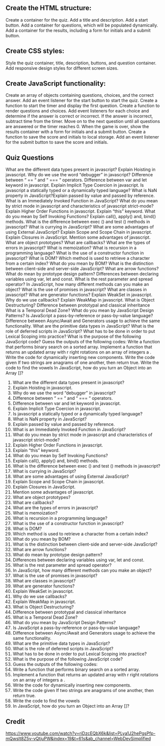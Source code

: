 ## Create the HTML structure:
Create a container for the quiz.
Add a title and description.
Add a start button.
Add a container for questions, which will be populated dynamically.
Add a container for the results, including a form for initials and a submit button.

## Create CSS styles:
Style the quiz container, title, description, buttons, and question container.
Add responsive design styles for different screen sizes.


## Create JavaScript functionality:
Create an array of objects containing questions, choices, and the correct answer.
Add an event listener for the start button to start the quiz.
Create a function to start the timer and display the first question.
Create a function to render questions and choices.
Add event listeners for each choice and determine if the answer is correct or incorrect.
If the answer is incorrect, subtract time from the timer.
Move on to the next question until all questions are answered or the timer reaches 0.
When the game is over, show the results container with a form for initials and a submit button.
Create a function to save the score and initials to local storage.
Add an event listener for the submit button to save the score and initials.


## Quiz Questions
What are the different data types present in javascript?
Explain Hoisting in javascript.
Why do we use the word “debugger” in javascript?
Difference between “ == “ and “ === “ operators.
Difference between var and let keyword in javascript.
Explain Implicit Type Coercion in javascript.
Is javascript a statically typed or a dynamically typed language?
What is NaN property in JavaScript?Explain passed by value and passed by reference.
What is an Immediately Invoked Function in JavaScript?
What do you mean by strict mode in javascript and characteristics of javascript strict-mode?
Explain Higher Order Functions in javascript.
Explain “this” keyword.
What do you mean by Self Invoking Functions?
Explain call(), apply() and, bind() methods.
What is the difference between exec () and test () methods in javascript?
What is currying in JavaScript?
What are some advantages of using External JavaScript?
Explain Scope and Scope Chain in javascript.
Explain Closures in JavaScript.
Mention some advantages of javascript.
What are object prototypes?
What are callbacks?
What are the types of errors in javascript?
What is memoization?
What is recursion in a programming language?
What is the use of a constructor function in javascript?
What is DOM?
Which method is used to retrieve a character from a certain index?
What do you mean by BOM?
What is the distinction between client-side and server-side JavaScript?
What are arrow functions?
What do mean by prototype design pattern?
Differences between declaring variables using var, let and const.
What is the rest parameter and spread operator?
In JavaScript, how many different methods can you make an object?
What is the use of promises in javascript?
What are classes in javascript?
What are generator functions?
Explain WeakSet in javascript.
Why do we use callbacks?
Explain WeakMap in javascript.
What is Object Destructuring?
Difference between prototypal and classical inheritance
What is a Temporal Dead Zone?
What do you mean by JavaScript Design Patterns?
Is JavaScript a pass-by-reference or pass-by-value language?
Difference between Async/Await and Generators usage to achieve the same functionality.
What are the primitive data types in JavaScript?
What is the role of deferred scripts in JavaScript?
What has to be done in order to put Lexical Scoping into practice?
What is the purpose of the following JavaScript code?
Guess the outputs of the following codes:
Write a function that performs binary search on a sorted array.
Implement a function that returns an updated array with r right rotations on an array of integers a .
Write the code for dynamically inserting new components.
Write the code given If two strings are anagrams of one another, then return true.
Write the code to find the vowels
In JavaScript, how do you turn an Object into an Array []?


1. What are the different data types present in javascript?
2. Explain Hoisting in javascript.
3. Why do we use the word “debugger” in javascript?
4. Difference between “ == “ and “ === “ operators.
5. Difference between var and let keyword in javascript.
6. Explain Implicit Type Coercion in javascript.
7. Is javascript a statically typed or a dynamically typed language?
8. What is NaN property in JavaScript?
9. Explain passed by value and passed by reference.
10. What is an Immediately Invoked Function in JavaScript?
11. What do you mean by strict mode in javascript and characteristics of javascript strict-mode?
12. Explain Higher Order Functions in javascript.
13. Explain “this” keyword.
14. What do you mean by Self Invoking Functions?
15. Explain call(), apply() and, bind() methods.
16. What is the difference between exec () and test () methods in javascript?
17. What is currying in JavaScript?
18. What are some advantages of using External JavaScript?
19. Explain Scope and Scope Chain in javascript.
20. Explain Closures in JavaScript.
21. Mention some advantages of javascript.
22. What are object prototypes?
23. What are callbacks?
24. What are the types of errors in javascript?
25. What is memoization?
26. What is recursion in a programming language?
27. What is the use of a constructor function in javascript?
28. What is DOM?
29. Which method is used to retrieve a character from a certain index?
30. What do you mean by BOM?
31. What is the distinction between client-side and server-side JavaScript?
32. What are arrow functions?
33. What do mean by prototype design pattern?
34. Differences between declaring variables using var, let and const.
35. What is the rest parameter and spread operator?
36. In JavaScript, how many different methods can you make an object?
37. What is the use of promises in javascript?
38. What are classes in javascript?
39. What are generator functions?
40. Explain WeakSet in javascript.
41. Why do we use callbacks?
42. Explain WeakMap in javascript.
43. What is Object Destructuring?
44. Difference between prototypal and classical inheritance
45. What is a Temporal Dead Zone?
46. What do you mean by JavaScript Design Patterns?
47. Is JavaScript a pass-by-reference or pass-by-value language?
48. Difference between Async/Await and Generators usage to achieve the same functionality.
49. What are the primitive data types in JavaScript?
50. What is the role of deferred scripts in JavaScript?
51. What has to be done in order to put Lexical Scoping into practice?
52. What is the purpose of the following JavaScript code?
53. Guess the outputs of the following codes:
58. Write a function that performs binary search on a sorted array.
59. Implement a function that returns an updated array with r right rotations on an array of integers a .
60. Write the code for dynamically inserting new components.
61. Write the code given If two strings are anagrams of one another, then return true.
62. Write the code to find the vowels
63. In JavaScript, how do you turn an Object into an Array []?


## Credit

https://www.youtube.com/watch?v=riDzcEQbX6k&list=PLya1J2hePgsPfp-mQwsIt8Z5v-vQtjuPW&index=19&t=61s&ab_channel=WebDevSimplified